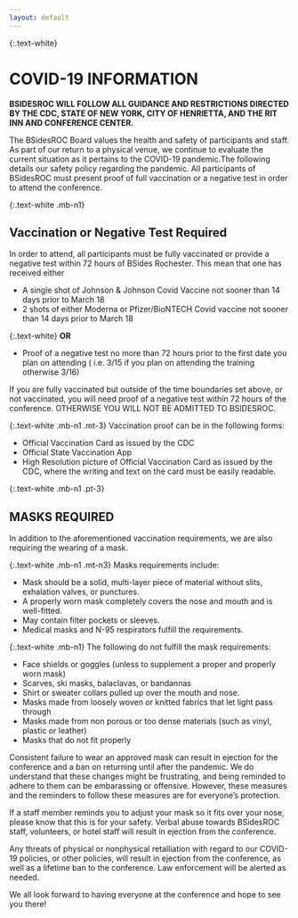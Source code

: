 ```yaml
---
layout: default
---
```

{:.text-white}
# COVID-19 INFORMATION
**BSIDESROC WILL FOLLOW ALL GUIDANCE AND RESTRICTIONS DIRECTED BY THE CDC, STATE OF NEW YORK, CITY OF HENRIETTA, AND THE RIT INN AND CONFERENCE CENTER.**

The BSidesROC Board values the health and safety of participants and staff. As part of our return to a physical venue, we continue to evaluate the current situation as it pertains to the COVID-19 pandemic.The following details our safety policy regarding the pandemic. All participants of BSidesROC must present proof of full vaccination or a negative test in order to attend the conference.

{:.text-white .mb-n1}
## Vaccination or Negative Test Required

In order to attend, all participants must be fully vaccinated or provide a negative test within 72 hours of BSides Rochester. This mean that one has received either
* A single shot of Johnson & Johnson Covid Vaccine not sooner than 14 days prior to March 18
* 2 shots of either Moderna or Pfizer/BioNTECH Covid vaccine not sooner than 14 days prior to March 18

{:.text-white}
**OR** 

* Proof of a negative test no more than 72 hours prior to the first date you plan on attending ( i.e. 3/15 if you plan on attending the training otherwise 3/16) 

If you are fully vaccinated but outside of the time boundaries set above, or not vaccinated, you will need proof of a negative test within 72 hours of the conference. OTHERWISE YOU WILL NOT BE ADMITTED TO BSIDESROC.

{:.text-white .mb-n1 .mt-3}
Vaccination proof can be in the following forms:
* Official Vaccination Card as issued by the CDC
* Official State Vaccination App
* High Resolution picture of Official Vaccination Card as issued by the CDC, where the writing and text on the card must be easily readable.

{:.text-white .mb-n1 .pt-3}
## MASKS REQUIRED

In addition to the aforementioned vaccination requirements, we are also requiring the wearing of a mask.

{:.text-white .mb-n1 .mt-n3}
Masks requirements include:
* Mask should be a solid, multi-layer piece of material without slits, exhalation valves, or punctures.
* A properly worn mask completely covers the nose and mouth and is well-fitted.
* May contain filter pockets or sleeves.
* Medical masks and N-95 respirators fulfill the requirements.

{:.text-white .mb-n1}
The following do not fulfill the mask requirements:
* Face shields or goggles (unless to supplement a proper and properly worn mask)
* Scarves, ski masks, balaclavas, or bandannas
* Shirt or sweater collars pulled up over the mouth and nose.
* Masks made from loosely woven or knitted fabrics that let light pass through
* Masks made from non porous or too dense materials (such as vinyl, plastic or leather)
* Masks that do not fit properly

Consistent failure to wear an approved mask can result in ejection for the conference and a ban on returning until after the pandemic. We do understand that these changes might be frustrating, and being reminded to adhere to them can be embarassing or offensive. However, these measures and the reminders to follow these measures are for everyone’s protection.

If a staff member reminds you to adjust your mask so it fits over your nose, please know that this is for your safety. Verbal abuse towards BSidesROC staff, volunteers, or hotel staff will result in ejection from the conference.

Any threats of physical or nonphysical retalliation with regard to our COVID-19 policies, or other policies, will result in ejection from the conference, as well as a lifetime ban to the conference. Law enforcement will be alerted as needed.

We all look forward to having everyone at the conference and hope to see you there!

